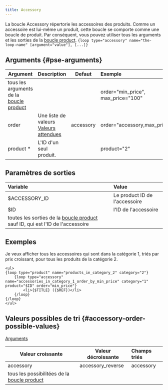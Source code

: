 ```yaml
---
title: Accessory
---
```


La boucle Accessory répertorie les accessoires des produits. Comme un accessoire est lui-même un produit, cette boucle se comporte comme une boucle de produit. Par conséquent, vous pouvez utiliser tous les arguments et les sorties de la [boucle product](./product).
`{loop type="accessory" name="the-loop-name" [argument="value"], [...]}`

## Arguments {#pse-arguments}

| Argument                                             | Description                                                                      |  Defaut   | Exemple                            |
|------------------------------------------------------|:---------------------------------------------------------------------------------|:---------:|:-----------------------------------|
| tous les arguments de la [boucle product](./product) |                                                                                  |           | order="min_price", max_price="100" |
| order                                                | Une liste de valeurs <br/> [Valeurs attendues](#accessory-order-possible-values) | accessory | order="accessory,max_price"        |
| product \*                                           | L'ID d'un seul produit.                                                          |           | product="2"                        |

## Paramètres de sorties

| Variable                                                                                   | Value                         |
|:-------------------------------------------------------------------------------------------|:------------------------------|
| $ACCESSORY_ID                                                                              | Le product ID de l'accessoire |
| $ID                                                                                        | l'ID de l'accessoire          |
| toutes les sorties de la [boucle product](./product) sauf ID, qui est l'ID de l'accessoire |                               |

## Exemples

Je veux afficher tous les accessoires qui sont dans la catégorie 1, triés par prix croissant, pour tous les produits de la catégorie 2.
```smarty
<ul>
{loop type="product" name="products_in_category_2" category="2"}
    {loop type="accessory" name="accessories_in_category_1_order_by_min_price" category="1" product="$ID" order="min_price"}
        <li>{$TITLE} ({$REF})</li>
    {/loop}
{/loop}
</ul>
```

## Valeurs possibles de tri {#accessory-order-possible-values}
[Arguments](#pse-arguments)

| Valeur croissante                                        | Valeur décroissante | Champs triés |
|----------------------------------------------------------|---------------------|:-------------|
| accessory                                                | accessory_reverse   | accessory    |
| tous les possibilitées de la [boucle product](./product) |                     |              |